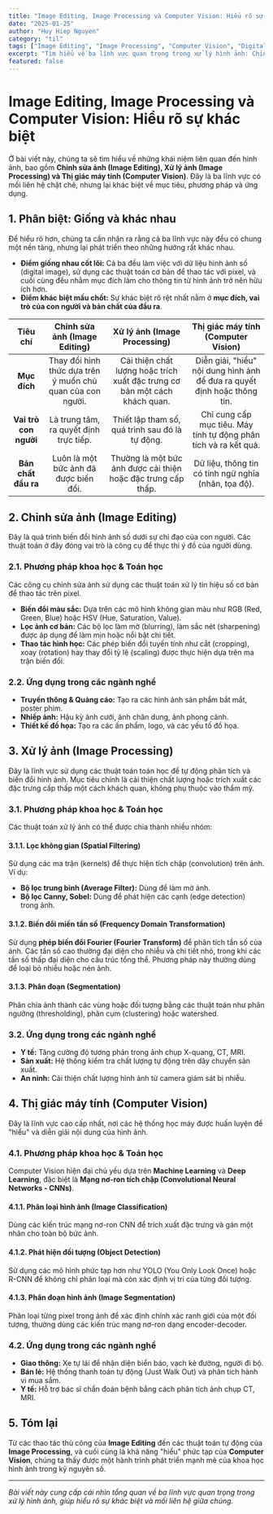 ```yaml
---
title: "Image Editing, Image Processing và Computer Vision: Hiểu rõ sự khác biệt"
date: "2025-01-25"
author: "Huy Hiep Nguyen"
category: "til"
tags: ["Image Editing", "Image Processing", "Computer Vision", "Digital Image", "Machine Learning", "Deep Learning"]
excerpt: "Tìm hiểu về ba lĩnh vực quan trọng trong xử lý hình ảnh: Chỉnh sửa ảnh, Xử lý ảnh và Thị giác máy tính. Phân biệt rõ mục đích, phương pháp và ứng dụng của từng lĩnh vực."
featured: false
---
```


# Image Editing, Image Processing và Computer Vision: Hiểu rõ sự khác biệt

Ở bài viết này, chúng ta sẽ tìm hiểu về những khái niệm liên quan đến hình ảnh, bao gồm **Chỉnh sửa ảnh (Image Editing), Xử lý ảnh (Image Processing) và Thị giác máy tính (Computer Vision)**. Đây là ba lĩnh vực có mối liên hệ chặt chẽ, nhưng lại khác biệt về mục tiêu, phương pháp và ứng dụng.

## 1. Phân biệt: Giống và khác nhau

Để hiểu rõ hơn, chúng ta cần nhận ra rằng cả ba lĩnh vực này đều có chung một nền tảng, nhưng lại phát triển theo những hướng rất khác nhau.

- **Điểm giống nhau cốt lõi:** Cả ba đều làm việc với dữ liệu hình ảnh số (digital image), sử dụng các thuật toán cơ bản để thao tác với pixel, và cuối cùng đều nhằm mục đích làm cho thông tin từ hình ảnh trở nên hữu ích hơn.
- **Điểm khác biệt mấu chốt:** Sự khác biệt rõ rệt nhất nằm ở **mục đích, vai trò của con người và bản chất của đầu ra**.

| Tiêu chí | Chỉnh sửa ảnh (Image Editing) | Xử lý ảnh (Image Processing) | Thị giác máy tính (Computer Vision) |
|:---:|:---:|:---:|:---:|
| **Mục đích** | Thay đổi hình thức dựa trên ý muốn chủ quan của con người. | Cải thiện chất lượng hoặc trích xuất đặc trưng cơ bản một cách khách quan. | Diễn giải, "hiểu" nội dung hình ảnh để đưa ra quyết định hoặc thông tin. |
| **Vai trò con người** | Là trung tâm, ra quyết định trực tiếp. | Thiết lập tham số, quá trình sau đó là tự động. | Chỉ cung cấp mục tiêu. Máy tính tự động phân tích và ra kết quả. |
| **Bản chất đầu ra** | Luôn là một bức ảnh đã được biến đổi. | Thường là một bức ảnh được cải thiện hoặc đặc trưng cấp thấp. | Dữ liệu, thông tin có tính ngữ nghĩa (nhãn, tọa độ). |

## 2. Chỉnh sửa ảnh (Image Editing)

Đây là quá trình biến đổi hình ảnh số dưới sự chỉ đạo của con người. Các thuật toán ở đây đóng vai trò là công cụ để thực thi ý đồ của người dùng.

### 2.1. Phương pháp khoa học & Toán học

Các công cụ chỉnh sửa ảnh sử dụng các thuật toán xử lý tín hiệu số cơ bản để thao tác trên pixel.

- **Biến đổi màu sắc:** Dựa trên các mô hình không gian màu như RGB (Red, Green, Blue) hoặc HSV (Hue, Saturation, Value).
- **Lọc ảnh cơ bản:** Các bộ lọc làm mờ (blurring), làm sắc nét (sharpening) được áp dụng để làm mịn hoặc nổi bật chi tiết.
- **Thao tác hình học:** Các phép biến đổi tuyến tính như cắt (cropping), xoay (rotation) hay thay đổi tỷ lệ (scaling) được thực hiện dựa trên ma trận biến đổi.

### 2.2. Ứng dụng trong các ngành nghề

- **Truyền thông & Quảng cáo:** Tạo ra các hình ảnh sản phẩm bắt mắt, poster phim.
- **Nhiếp ảnh:** Hậu kỳ ảnh cưới, ảnh chân dung, ảnh phong cảnh.
- **Thiết kế đồ họa:** Tạo ra các ấn phẩm, logo, và các yếu tố đồ họa.

## 3. Xử lý ảnh (Image Processing)

Đây là lĩnh vực sử dụng các thuật toán toán học để tự động phân tích và biến đổi hình ảnh. Mục tiêu chính là cải thiện chất lượng hoặc trích xuất các đặc trưng cấp thấp một cách khách quan, không phụ thuộc vào thẩm mỹ.

### 3.1. Phương pháp khoa học & Toán học

Các thuật toán xử lý ảnh có thể được chia thành nhiều nhóm:

#### 3.1.1. Lọc không gian (Spatial Filtering)

Sử dụng các ma trận (kernels) để thực hiện tích chập (convolution) trên ảnh. Ví dụ:

- **Bộ lọc trung bình (Average Filter):** Dùng để làm mờ ảnh.
- **Bộ lọc Canny, Sobel:** Dùng để phát hiện các cạnh (edge detection) trong ảnh.

#### 3.1.2. Biến đổi miền tần số (Frequency Domain Transformation)

Sử dụng **phép biến đổi Fourier (Fourier Transform)** để phân tích tần số của ảnh. Các tần số cao thường đại diện cho nhiễu và chi tiết nhỏ, trong khi các tần số thấp đại diện cho cấu trúc tổng thể. Phương pháp này thường dùng để loại bỏ nhiễu hoặc nén ảnh.

#### 3.1.3. Phân đoạn (Segmentation)

Phân chia ảnh thành các vùng hoặc đối tượng bằng các thuật toán như phân ngưỡng (thresholding), phân cụm (clustering) hoặc watershed.

### 3.2. Ứng dụng trong các ngành nghề

- **Y tế:** Tăng cường độ tương phản trong ảnh chụp X-quang, CT, MRI.
- **Sản xuất:** Hệ thống kiểm tra chất lượng tự động trên dây chuyền sản xuất.
- **An ninh:** Cải thiện chất lượng hình ảnh từ camera giám sát bị nhiễu.

## 4. Thị giác máy tính (Computer Vision)

Đây là lĩnh vực cao cấp nhất, nơi các hệ thống học máy được huấn luyện để "hiểu" và diễn giải nội dung của hình ảnh.

### 4.1. Phương pháp khoa học & Toán học

Computer Vision hiện đại chủ yếu dựa trên **Machine Learning** và **Deep Learning**, đặc biệt là **Mạng nơ-ron tích chập (Convolutional Neural Networks - CNNs)**.

#### 4.1.1. Phân loại hình ảnh (Image Classification)

Dùng các kiến trúc mạng nơ-ron CNN để trích xuất đặc trưng và gán một nhãn cho toàn bộ bức ảnh.

#### 4.1.2. Phát hiện đối tượng (Object Detection)

Sử dụng các mô hình phức tạp hơn như YOLO (You Only Look Once) hoặc R-CNN để không chỉ phân loại mà còn xác định vị trí của từng đối tượng.

#### 4.1.3. Phân đoạn hình ảnh (Image Segmentation)

Phân loại từng pixel trong ảnh để xác định chính xác ranh giới của một đối tượng, thường dùng các kiến trúc mạng nơ-ron dạng encoder-decoder.

### 4.2. Ứng dụng trong các ngành nghề

- **Giao thông:** Xe tự lái để nhận diện biển báo, vạch kẻ đường, người đi bộ.
- **Bán lẻ:** Hệ thống thanh toán tự động (Just Walk Out) và phân tích hành vi mua sắm.
- **Y tế:** Hỗ trợ bác sĩ chẩn đoán bệnh bằng cách phân tích ảnh chụp CT, MRI.

## 5. Tóm lại

Từ các thao tác thủ công của **Image Editing** đến các thuật toán tự động của **Image Processing**, và cuối cùng là khả năng "hiểu" phức tạp của **Computer Vision**, chúng ta thấy được một hành trình phát triển mạnh mẽ của khoa học hình ảnh trong kỷ nguyên số.

---

*Bài viết này cung cấp cái nhìn tổng quan về ba lĩnh vực quan trọng trong xử lý hình ảnh, giúp hiểu rõ sự khác biệt và mối liên hệ giữa chúng.* 